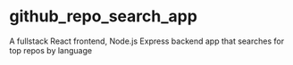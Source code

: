 # github_repo_search_app
 A fullstack React frontend, Node.js Express backend app that searches for top repos by language

